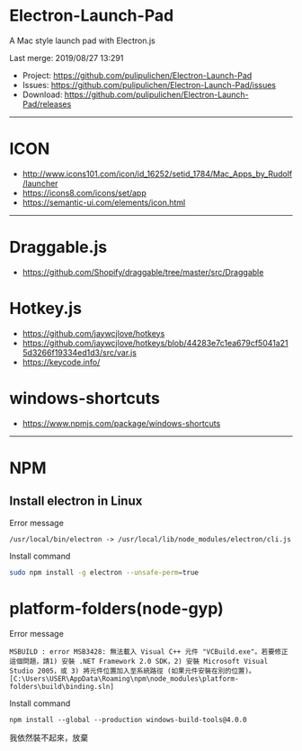 # Electron-Launch-Pad
A Mac style launch pad with Electron.js

Last merge: 2019/08/27 13:291

- Project: https://github.com/pulipulichen/Electron-Launch-Pad
- Issues: https://github.com/pulipulichen/Electron-Launch-Pad/issues
- Download: https://github.com/pulipulichen/Electron-Launch-Pad/releases

----

# ICON
- http://www.icons101.com/icon/id_16252/setid_1784/Mac_Apps_by_Rudolf/launcher
- https://icons8.com/icons/set/app
- https://semantic-ui.com/elements/icon.html

----

# Draggable.js
- https://github.com/Shopify/draggable/tree/master/src/Draggable

# Hotkey.js
- https://github.com/jaywcjlove/hotkeys
- https://github.com/jaywcjlove/hotkeys/blob/44283e7c1ea679cf5041a215d3266f19334ed1d3/src/var.js
- https://keycode.info/

# windows-shortcuts
- https://www.npmjs.com/package/windows-shortcuts

----

# NPM

## Install electron in Linux

Error message
````
/usr/local/bin/electron -> /usr/local/lib/node_modules/electron/cli.js
````

Install command
````bash
sudo npm install -g electron --unsafe-perm=true
````

# platform-folders(node-gyp)

Error message
````
MSBUILD : error MSB3428: 無法載入 Visual C++ 元件 "VCBuild.exe"。若要修正這個問題，請1) 安裝 .NET Framework 2.0 SDK，2) 安裝 Microsoft Visual Studio 2005，或 3) 將元件位置加入至系統路徑 (如果元件安裝在別的位置)。 [C:\Users\USER\AppData\Roaming\npm\node_modules\platform-folders\build\binding.sln]
````

Install command
````
npm install --global --production windows-build-tools@4.0.0
````

我依然裝不起來，放棄
